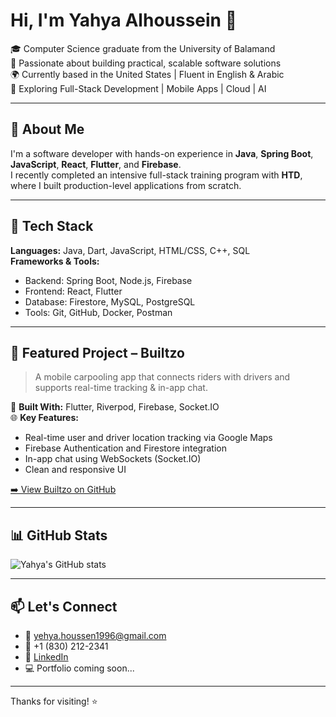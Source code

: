 # Hi, I'm Yahya Alhoussein 👋

🎓 Computer Science graduate from the University of Balamand  
🧠 Passionate about building practical, scalable software solutions  
🌍 Currently based in the United States | Fluent in English & Arabic  
🚀 Exploring Full-Stack Development | Mobile Apps | Cloud | AI  

---

## 💼 About Me

I'm a software developer with hands-on experience in **Java**, **Spring Boot**, **JavaScript**, **React**, **Flutter**, and **Firebase**.  
I recently completed an intensive full-stack training program with **HTD**, where I built production-level applications from scratch.

---

## 🧰 Tech Stack

**Languages:** Java, Dart, JavaScript, HTML/CSS, C++, SQL  
**Frameworks & Tools:**  
- Backend: Spring Boot, Node.js, Firebase  
- Frontend: React, Flutter  
- Database: Firestore, MySQL, PostgreSQL  
- Tools: Git, GitHub, Docker, Postman  

---

## 📱 Featured Project – Builtzo

> A mobile carpooling app that connects riders with drivers and supports real-time tracking & in-app chat.

🔧 **Built With:** Flutter, Riverpod, Firebase, Socket.IO  
🌐 **Key Features:**
- Real-time user and driver location tracking via Google Maps
- Firebase Authentication and Firestore integration
- In-app chat using WebSockets (Socket.IO)
- Clean and responsive UI

[➡️ View Builtzo on GitHub](https://github.com/YahyaAlhoussein/Builtzo)

---

## 📊 GitHub Stats

![Yahya's GitHub stats](https://github-readme-stats.vercel.app/api?username=YahyaAlhoussein&show_icons=true&theme=react)

---

## 📫 Let's Connect

- 📧 yehya.houssen1996@gmail.com  
- 📱 +1 (830) 212-2341  
- 🔗 [LinkedIn](https://www.linkedin.com/in/yahyaalhoussein)  
- 💻 Portfolio coming soon...

---

Thanks for visiting! ⭐️
